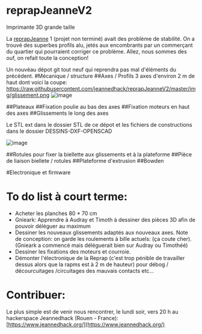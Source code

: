 # reprapJeanneV2
Imprimante 3D grande taille

La [reprapJeanne](https://github.com/jeannedhack/reprapJeanne) 1 (projet non terminé) avait des problème de stabilité. On a trouvé des superbes profils alu, jetés aux encombrants par un commerçant du quartier qui pourraient corriger ce problème. Allez, nous sommes des ouf, on refait toute la conception!

Un nouvéau dépot git tout neuf qui reprendra pas mal d'éléments du précédent.
#Mécanique / structure
##Axes / Profils
3 axes d'environ 2 m de haut dont voici la coupe:
https://raw.githubusercontent.com/jeannedhack/reprapJeanneV2/master/img/glissement.png
![image](https://raw.githubusercontent.com/jeannedhack/reprapJeanneV2/master/img/profil-axe.png)

##Plateaux
##Fixation poulie au bas des axes
##Fixation moteurs en haut des axes
##Glissements le long des axes

Le STL ext dans le dossier STL de ce dépot et les fichiers de constructions dans le dossier DESSINS-DXF-OPENSCAD

![image](https://raw.githubusercontent.com/jeannedhack/reprapJeanneV2/master/img/profil-axe.png)

##Rotules pour fixer la biellette aux glissements et à la plateforme
##Pièce de liaison biellete / rotules
##Plateforme d'extrusion
##Bowden

#Electronique et firmware

# To do list à court terme:
 * Acheter les planches 80 * 70 cm
 * Gnieark: Apprendre à Audray et Timoth à dessiner des pièces 3D afin de pouvoir déléguer au maximum
 * Dessiner les nouveaux glissements adaptés aux nouveaux axes. Note de conception:  on garde les roulements à bille actuels:  (ça coute cher). (Gnieark a commencé mais déléguerait bien sur Audray ou Timothéé)
 * Dessiner les fixations des moteurs et courroie.
 * Démonter l'électronique de la Reprap (c'est trop pénible de travailler dessus alors que la rapms est à 2 m de hauteur)  pour débog / décourcuitages /circuitages des mauvais contacts etc...
 
# Contribuer:

Le plus simple est de venir nous rencontrer, le lundi soir, vers 20 h au hackerspace Jeannedhack (Rouen - France):  [https://www.jeannedhack.org/](https://www.jeannedhack.org/)
